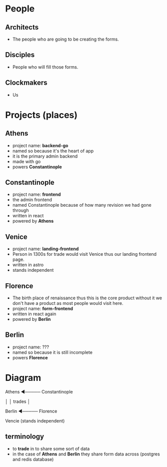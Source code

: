 # People

## Architects
- The people who are going to be creating the forms.

## Disciples
- People who will fill those forms.

## Clockmakers
- Us

# Projects (places)

## Athens
- project name: **backend-go**
- named so because it's the heart of app
- it is the primary admin backend
- made with go
- powers **Constantinople**

## Constantinople
- project name: **frontend**
- the admin frontend
- named Constantinople because of how many revision we had gone through
- written in react
- powered by **Athens**

## Venice
- project name: **landing-frontend**
- Person in 1300s for trade would visit Venice thus our landing frontend page.
- written in astro
- stands independent

## Florence
- The birth place of renaissance thus this is the core product without it
we don't have a product as most people would visit here.
- project name: **form-frontend**
- written in react again
- powered by **Berlin**

## Berlin
- project name: ???
- named so because it is still incomplete
- powers **Florence**

# Diagram

Athens ◄───── Constantinople

  │
  │ trades
  │

Berlin ◄───── Florence


Vencie (stands independent)

## terminology
- to **trade** in to share some sort of data
- in the case of **Athens** and **Berlin** they share form data across (postgres and redis database)

